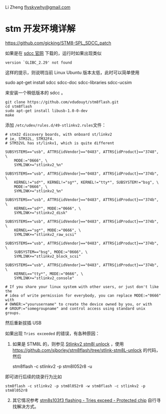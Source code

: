 Li Zheng flyskywhy@gmail.com

# stm 开发环境详解

https://github.com/gicking/STM8-SPL_SDCC_patch

如果是在 [sdcc 官网](http://sdcc.sourceforge.net/) 下载的，运行时如果出现类似

    version `GLIBC_2.29' not found

这样的提示，则说明当前 Linux Ubuntu 版本太低，此时可以简单使用

sudo apt-get install sdcc sdcc-doc sdcc-libraries sdcc-ucsim

来安装一个稍低版本的 sdcc 。

```
git clone https://github.com/vdudouyt/stm8flash.git
cd stm8flash
sudo apt-get install libusb-1.0-0-dev
make
```
添加 `/etc/udev/rules.d/49-stlinkv2.rules`文件：
```
# stm32 discovery boards, with onboard st/linkv2
# ie, STM32L, STM32F4.
# STM32VL has st/linkv1, which is quite different

SUBSYSTEMS=="usb", ATTRS{idVendor}=="0483", ATTRS{idProduct}=="3748", \
    MODE:="0666", \
    SYMLINK+="stlinkv2_%n"

SUBSYSTEMS=="usb", ATTRS{idVendor}=="0483", ATTRS{idProduct}=="374b", \
    KERNEL!="sd*", KERNEL!="sg*", KERNEL!="tty*", SUBSYSTEM!="bsg", \
    MODE:="0666", \
    SYMLINK+="stlinkv2_%n"

SUBSYSTEMS=="usb", ATTRS{idVendor}=="0483", ATTRS{idProduct}=="374b", \
    KERNEL=="sd*", MODE:="0666", \
    SYMLINK+="stlinkv2_disk"

SUBSYSTEMS=="usb", ATTRS{idVendor}=="0483", ATTRS{idProduct}=="374b", \
    KERNEL=="sg*", MODE:="0666", \
    SYMLINK+="stlinkv2_raw_scsi"

SUBSYSTEMS=="usb", ATTRS{idVendor}=="0483", ATTRS{idProduct}=="374b", \
    SUBSYSTEM=="bsg", MODE:="0666", \
    SYMLINK+="stlinkv2_block_scsi"

SUBSYSTEMS=="usb", ATTRS{idVendor}=="0483", ATTRS{idProduct}=="374b", \
    KERNEL=="tty*", MODE:="0666", \
    SYMLINK+="stlinkv2_console"

# If you share your linux system with other users, or just don't like the
# idea of write permission for everybody, you can replace MODE:="0666" with
# OWNER:="yourusername" to create the device owned by you, or with
# GROUP:="somegroupname" and control access using standard unix groups.
```
然后重新拔插 USB

如果出现 `Tries exceeded` 的错误，有各种原因：

1. 如果是 STM8L 的，则参见 [Stlinkv2 stm8l unlock](https://github.com/vdudouyt/stm8flash/pull/98) ，使用 https://github.com/sjborley/stm8flash/tree/stlink-stm8L-unlock 的代码，然后

    stm8flash -c stlinkv2 -p stm8l052r8 -u

即可进行后续的烧录行为比如

    stm8flash -c stlinkv2 -p stm8l052r8 -w stm8flash -c stlinkv2 -p stm8l052r8

2. 其它情况参考 [stm8s103f3 flashing - Tries exceed - Protected chip](https://github.com/vdudouyt/stm8flash/issues/38) 自行寻找解决方式。
